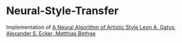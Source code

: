 # Neural-Style-Transfer
Implementation of [A Neural Algorithm of Artistic Style
Leon A. Gatys, Alexander S. Ecker, Matthias Bethge
](https://arxiv.org/pdf/1508.06576.pdf ) 


